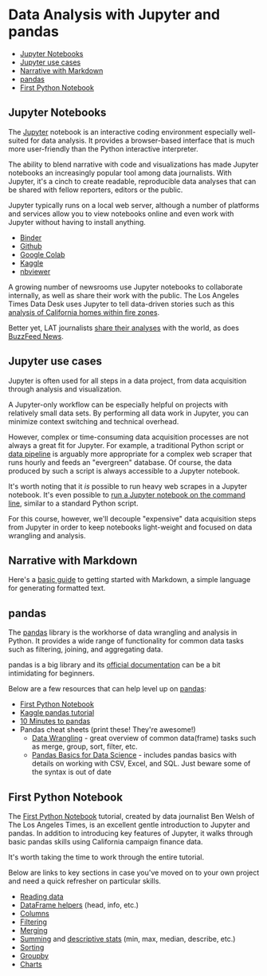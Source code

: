 #  Data Analysis with Jupyter and pandas

- [Jupyter Notebooks](#jupyter-notebooks)
- [Jupyter use cases](#jupyter-use-cases)
- [Narrative with Markdown](#narrative-with-markdown)
- [pandas](#pandas)
- [First Python Notebook](#first-python-notebook)

## Jupyter Notebooks

The [Jupyter](https://jupyter.org/) notebook is an interactive coding environment especially well-suited for data analysis. It provides a browser-based interface that is much more user-friendly than the Python interactive interpreter.

The ability to blend narrative with code and visualizations has made Jupyter notebooks an increasingly popular tool among data journalists. With Jupyter, it's a cinch to create readable, reproducible data analyses that can be shared with fellow reporters, editors or the public.

Jupyter typically runs on a local web server, although a number of platforms and services allow you to view notebooks online and even work with Jupyter without having to install anything.

* [Binder](https://mybinder.org/)
* [Github](https://docs.github.com/en/repositories/working-with-files/using-files/working-with-non-code-files#working-with-jupyter-notebook-files-on-github)
* [Google Colab](https://colab.research.google.com/)
* [Kaggle](https://www.kaggle.com/)
* [nbviewer](https://nbviewer.org/)


A growing number of newsrooms use Jupyter notebooks to collaborate internally, as well as share their work with the public. The Los Angeles Times Data Desk uses Jupyter to tell data-driven stories such as this [analysis of California homes within fire zones][].

Better yet, LAT journalists [share their analyses](https://github.com/datadesk/notebooks) with the world, as does [BuzzFeed News](https://github.com/BuzzFeedNews?language=jupyter+notebook).

[analysis of California homes within fire zones]: https://www.latimes.com/projects/la-me-california-buildings-in-fire-zones/

## Jupyter use cases

Jupyter is often used for all steps in a data project, from data acquisition through analysis and visualization.

A Jupyter-only workflow can be especially helpful on projects with relatively small data sets. By performing all data work in Jupyter, you can minimize context switching and technical overhead.

However, complex or time-consuming data acquisition processes are not always a great fit for Jupyter. For example, a traditional Python script or [data pipeline](data_pipelines_with_modules.md) is arguably more appropriate for a complex web scraper that runs hourly and feeds an "evergreen" database. Of course, the data produced by such a script is always accessible to a Jupyter notebook.

It's worth noting that it *is* possible to run heavy web scrapes in a Jupyter notebook. It's even possible to [run a Jupyter notebook on the command line](https://nbconvert.readthedocs.io/en/latest/usage.html#convert-notebook), similar to a standard Python script.

For this course, however, we'll decouple "expensive" data acquisition steps from Jupyter in order to keep notebooks light-weight and focused on data wrangling and analysis.

## Narrative with Markdown

Here's a [basic guide](https://www.markdownguide.org/basic-syntax) to getting started with Markdown, a simple language for generating formatted text.

## pandas

The [pandas][] library is the workhorse of data wrangling and analysis in Python. It provides a wide range of functionality for common data tasks such as filtering, joining, and aggregating data.

pandas is a big library and its [official documentation](https://pandas.pydata.org/pandas-docs/stable/user_guide/index.html#user-guide) can be a bit intimidating for beginners.

Below are a few resources that can help level up on [pandas][]:

- [First Python Notebook](#first-python-notebook)
- [Kaggle pandas tutorial](https://www.kaggle.com/learn/pandas)
- [10 Minutes to pandas](https://pandas.pydata.org/docs/user_guide/10min.html)
- Pandas cheat sheets (print these\! They're awesome\!)
  -  [Data Wrangling](https://pandas.pydata.org/Pandas_Cheat_Sheet.pdf) - great overview of common data(frame) tasks such as merge, group, sort, filter, etc.
  -  [Pandas Basics for Data Science](https://s3.amazonaws.com/assets.datacamp.com/blog_assets/PandasPythonForDataScience.pdf) - includes pandas basics with details on working with CSV, Excel, and SQL. Just beware some of the syntax is out of date


## First Python Notebook

The [First Python Notebook](http://www.firstpythonnotebook.org/) tutorial, created by data journalist Ben Welsh of The Los Angeles Times, is an excellent gentle introduction to Jupyter and pandas. In addition to introducing key features of Jupyter, it walks through basic pandas skills using California campaign finance data.

It's worth taking the time to work through the entire tutorial.

Below are links to key sections in case you've moved on to your own project and need a quick refresher on particular skills.

  - [Reading data](http://www.firstpythonnotebook.org/dataframe/index.html#creating-a-dataframe)
  - [DataFrame helpers](http://www.firstpythonnotebook.org/dataframe/index.html) (head, info, etc.)
  - [Columns](http://www.firstpythonnotebook.org/value_counts/index.html)
  - [Filtering](http://www.firstpythonnotebook.org/filter/index.html)
  - [Merging](http://www.firstpythonnotebook.org/merge/index.html)
  -  [Summing](http://www.firstpythonnotebook.org/totals/index.html) and [descriptive
     stats](http://www.firstpythonnotebook.org/pandas/index.html#conduct-a-simple-data-analysis)
     (min, max, median, describe, etc.)
  - [Sorting](http://www.firstpythonnotebook.org/sort_values/index.html)
  - [Groupby](http://www.firstpythonnotebook.org/groupby/index.html)
  - [Charts](http://www.firstpythonnotebook.org/charts/index.html)


[pandas]: https://pandas.pydata.org/pandas-docs/stable/user_guide/index.html#user-guide
